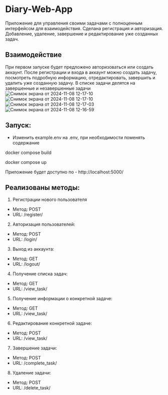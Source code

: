 # Diary-Web-App
Приложение для управления своими задачами с полноценным интерфейсом для взаимодействия. Сделана регистрация и авторизация. Добавление, удаление, завершение и редактирование уже созданных задач. 

## Взаимодействие
При первом запуске будет предложено авторизоваться или создать аккаунт. После регистрации и входа в аккаунт можно создать задачу, посмотреть подробную информацию, отредактировать, завершить и удалить уже созданную задачу. В списке задачи делятся на завершенные и незавершенные задачи
![Снимок экрана от 2024-11-08 12-17-10](https://github.com/user-attachments/assets/13cd5993-3c68-4053-8633-fbf4230034a2)
![Снимок экрана от 2024-11-08 12-17-10](https://github.com/user-attachments/assets/3f5da272-571f-4093-b344-da80159460e8)
![Снимок экрана от 2024-11-08 12-17-03](https://github.com/user-attachments/assets/a6b27b0e-6f65-47c0-a03b-49b59f933944)
![Снимок экрана от 2024-11-08 12-16-59](https://github.com/user-attachments/assets/9f12c705-7e95-4d0a-9862-717306144264)

## Запуск:
- Изменить example.env на .env, при необходимости поменять содержание

docker compose build

docker compose up

Приложение будет доступно по - http://localhost:5000/

## Реализованы методы:
1. Регистрации нового пользователя
- Метод: POST
- URL: /register/

2. Авторизация пользователей:
- Метод: POST
- URL: /login/

3. Выход из аккаунта:
- Метод: GET
- URL: /logout/

4. Получение списка задач:
- Метод: GET
- URL: /view_task/

5. Получение информации о конкретной задаче:
- Метод: GET
- URL: /view_task/<id>

6. Редактирование конкретной задаче:
- Метод: POST
- URL: /view_task/<id>

7. Завершение задачи:
- Метод: POST
- URL: /complete_task/<id>

8. Удаление задачи:
- Метод: POST
- URL: /delete_task/<id>
